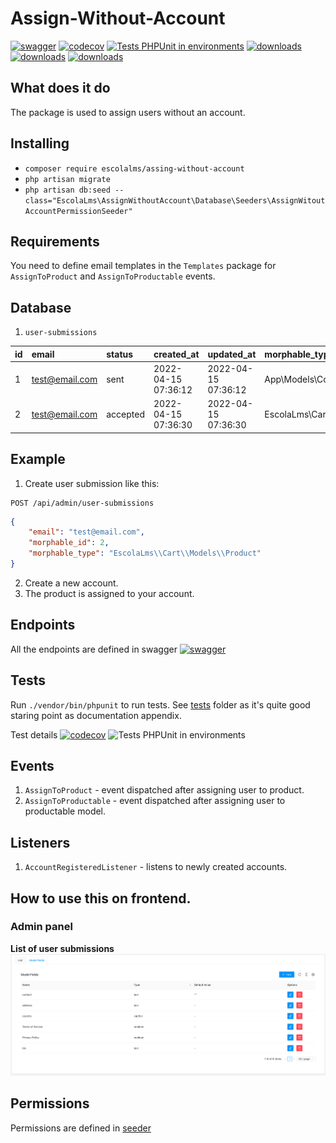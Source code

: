 # Assign-Without-Account
[![swagger](https://img.shields.io/badge/documentation-swagger-green)](https://escolalms.github.io/Assign-Without-Account/)
[![codecov](https://codecov.io/gh/EscolaLMS/Assign-Without-Account/branch/main/graph/badge.svg?token=O91FHNKI6R)](https://codecov.io/gh/EscolaLMS/Assign-Without-Account)
[![Tests PHPUnit in environments](https://github.com/EscolaLMS/Assign-Without-Account/actions/workflows/test.yml/badge.svg)](https://github.com/EscolaLMS/Assign-Without-Account/actions/workflows/test.yml)
[![downloads](https://img.shields.io/packagist/dt/escolalms/assign-without-account)](https://packagist.org/packages/escolalms/assign-without-account)
[![downloads](https://img.shields.io/packagist/v/escolalms/assign-without-account)](https://packagist.org/packages/escolalms/assign-without-account)
[![downloads](https://img.shields.io/packagist/l/escolalms/assign-without-account)](https://packagist.org/packages/escolalms/assign-without-account)

## What does it do
The package is used to assign users without an account.

## Installing
- `composer require escolalms/assing-without-account`
- `php artisan migrate`
- `php artisan db:seed --class="EscolaLms\AssignWithoutAccount\Database\Seeders\AssignWitoutAccountPermissionSeeder"`

## Requirements
You need to define email templates in the `Templates` package for `AssignToProduct` and `AssignToProductable` events.

## Database
1. `user-submissions`

| id | email | status | created\_at | updated\_at | morphable\_type | morphable\_id |
| :--- | :--- | :--- | :--- | :--- | :--- | :--- |
| 1 | test@email.com | sent | 2022-04-15 07:36:12 | 2022-04-15 07:36:12 | App\\Models\\Course | 1 |
| 2 | test@email.com | accepted | 2022-04-15 07:36:30 | 2022-04-15 07:36:30 | EscolaLms\\Cart\\Models\\Product | 2 |

## Example
1. Create user submission like this:
```http request
POST /api/admin/user-submissions
```
```json
{
    "email": "test@email.com",
    "morphable_id": 2,
    "morphable_type": "EscolaLms\\Cart\\Models\\Product"
}
```
2. Create a new account.
3. The product is assigned to your account.


## Endpoints
All the endpoints are defined in swagger
[![swagger](https://img.shields.io/badge/documentation-swagger-green)](https://escolalms.github.io/Assign-Without-Account/)

## Tests
Run `./vendor/bin/phpunit` to run tests. See [tests](https://github.com/EscolaLMS/Assign-Without-Account/tree/main/tests) folder as it's quite good staring point as documentation appendix.

Test details
[![codecov](https://codecov.io/gh/EscolaLMS/Assign-Without-Account/branch/main/graph/badge.svg?token=O91FHNKI6R)](https://codecov.io/gh/EscolaLMS/Assign-Without-Account)
![Tests PHPUnit in environments](https://github.com/EscolaLMS/Assign-Without-Account/actions/workflows/test.yml/badge.svg)

## Events
1. `AssignToProduct` - event dispatched after assigning user to product.
2. `AssignToProductable` - event dispatched after assigning user to productable model.

## Listeners
1. `AccountRegisteredListener` - listens to newly created accounts.

## How to use this on frontend.

### Admin panel
**List of user submissions**
![List of user submissions](./docs/list.png "List of user submissions")


## Permissions
Permissions are defined in [seeder](https://github.com/EscolaLMS/Assign-Without-Account/blob/main/database/seeders/AssignWithoutAccountPermissionSeeder.php)
